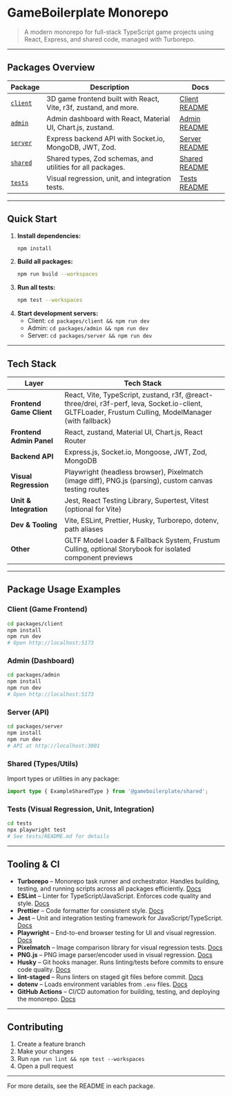 
# GameBoilerplate Monorepo

>A modern monorepo for full-stack TypeScript game projects using React, Express, and shared code, managed with Turborepo.

---

## Packages Overview

| Package | Description | Docs |
|---------|-------------|------|
| [`client`](./packages/client) | 3D game frontend built with React, Vite, r3f, zustand, and more. | [Client README](./packages/client/README.md) |
| [`admin`](./packages/admin) | Admin dashboard with React, Material UI, Chart.js, zustand. | [Admin README](./packages/admin/README.md) |
| [`server`](./packages/server) | Express backend API with Socket.io, MongoDB, JWT, Zod. | [Server README](./packages/server/README.md) |
| [`shared`](./packages/shared) | Shared types, Zod schemas, and utilities for all packages. | [Shared README](./packages/shared/README.md) |
| [`tests`](./tests) | Visual regression, unit, and integration tests. | [Tests README](./tests/README.md) |

---

## Quick Start

1. **Install dependencies:**
   ```sh
   npm install
   ```
2. **Build all packages:**
   ```sh
   npm run build --workspaces
   ```
3. **Run all tests:**
   ```sh
   npm test --workspaces
   ```
4. **Start development servers:**
   - Client: `cd packages/client && npm run dev`
   - Admin: `cd packages/admin && npm run dev`
   - Server: `cd packages/server && npm run dev`

---

## Tech Stack

| Layer                    | Tech Stack                                                                                                 |
|--------------------------|-----------------------------------------------------------------------------------------------------------|
| **Frontend Game Client** | React, Vite, TypeScript, zustand, r3f, @react-three/drei, r3f-perf, leva, Socket.io-client, GLTFLoader, Frustum Culling, ModelManager (with fallback) |
| **Frontend Admin Panel** | React, zustand, Material UI, Chart.js, React Router                                                        |
| **Backend API**          | Express.js, Socket.io, Mongoose, JWT, Zod, MongoDB                                                        |
| **Visual Regression**    | Playwright (headless browser), Pixelmatch (image diff), PNG.js (parsing), custom canvas testing routes     |
| **Unit & Integration**   | Jest, React Testing Library, Supertest, Vitest (optional for Vite)                                        |
| **Dev & Tooling**        | Vite, ESLint, Prettier, Husky, Turborepo, dotenv, path aliases                                            |
| **Other**                | GLTF Model Loader & Fallback System, Frustum Culling, optional Storybook for isolated component previews   |

---

## Package Usage Examples

### Client (Game Frontend)
```sh
cd packages/client
npm install
npm run dev
# Open http://localhost:5173
```

### Admin (Dashboard)
```sh
cd packages/admin
npm install
npm run dev
# Open http://localhost:5173
```

### Server (API)
```sh
cd packages/server
npm install
npm run dev
# API at http://localhost:3001
```

### Shared (Types/Utils)
Import types or utilities in any package:
```ts
import type { ExampleSharedType } from '@gameboilerplate/shared';
```

### Tests (Visual Regression, Unit, Integration)
```sh
cd tests
npx playwright test
# See tests/README.md for details
```

---


## Tooling & CI

- **Turborepo** – Monorepo task runner and orchestrator. Handles building, testing, and running scripts across all packages efficiently. [Docs](https://turbo.build/repo)
- **ESLint** – Linter for TypeScript/JavaScript. Enforces code quality and style. [Docs](https://eslint.org/)
- **Prettier** – Code formatter for consistent style. [Docs](https://prettier.io/)
- **Jest** – Unit and integration testing framework for JavaScript/TypeScript. [Docs](https://jestjs.io/)
- **Playwright** – End-to-end browser testing for UI and visual regression. [Docs](https://playwright.dev/)
- **Pixelmatch** – Image comparison library for visual regression tests. [Docs](https://github.com/mapbox/pixelmatch)
- **PNG.js** – PNG image parser/encoder used in visual regression. [Docs](https://github.com/lukeapage/pngjs)
- **Husky** – Git hooks manager. Runs linting/tests before commits to ensure code quality. [Docs](https://typicode.github.io/husky/)
- **lint-staged** – Runs linters on staged git files before commit. [Docs](https://github.com/okonet/lint-staged)
- **dotenv** – Loads environment variables from `.env` files. [Docs](https://github.com/motdotla/dotenv)
- **GitHub Actions** – CI/CD automation for building, testing, and deploying the monorepo. [Docs](https://docs.github.com/en/actions)

---

## Contributing

1. Create a feature branch
2. Make your changes
3. Run `npm run lint && npm test --workspaces`
4. Open a pull request

---
For more details, see the README in each package.
